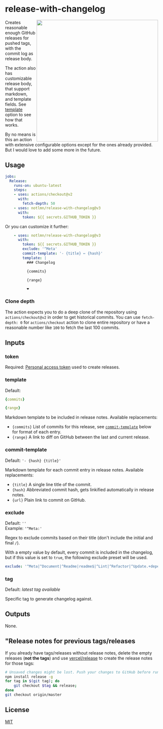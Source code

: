 # release-with-changelog

<img src="./media/releases.png" align="right" width="400">

Creates reasonable enough GitHub releases for pushed tags, with the commit log as release body.

The action also has customizable release body, that support markdown, and template fields. See [template](#template) option to see how that works.

By no means is this an action with extensive configurable options except for the ones already provided. But I would love to add some more in the future.

## Usage

``` yml
jobs:
  Release:
    runs-on: ubuntu-latest
    steps:
    - uses: actions/checkout@v2
      with:
        fetch-depth: 50
    - uses: notlmn/release-with-changelog@v3
      with:
        token: ${{ secrets.GITHUB_TOKEN }}
```

Or you can customize it further:

``` yml
    - uses: notlmn/release-with-changelog@v3
      with:
        token: ${{ secrets.GITHUB_TOKEN }}
        exclude: '^Meta'
        commit-template: '- {title} ← {hash}'
        template: |
          ### Changelog

          {commits}

          {range}

          ❤
```

### Clone depth

The action expects you to do a deep clone of the repository using `actions/checkout@v2` in order to get historical commits. You can use `fetch-depth: 0` for `actions/checkout` action to clone entire repository or have a reasonable number like `100` to fetch the last 100 commits.

## Inputs

### token

Required: [Personal access token](https://docs.github.com/en/github/authenticating-to-github/creating-a-personal-access-token) used to create releases.

### template

Default:
``` yml
{commits}

{range}
```

Markdown template to be included in release notes. Available replacements:

- `{commits}` List of commits for this release, see [`commit-template`](#commit-template) below for format of each entry.
- `{range}` A link to diff on GitHub between the last and current release.

### commit-template

Default: `'- {hash} {title}'`

Markdown template for each commit entry in release notes. Available replacements:

- `{title}` A single line title of the commit.
- `{hash}` Abbreviated commit hash, gets linkified automatically in release notes.
- `{url}` Plain link to commit on GitHub.

### exclude

Default: `''` <br>
Example: `'^Meta:'`

Regex to exclude commits based on their title (don't include the initial and final `/`).

With a empty value by default, every commit is included in the changelog, but if this value is set to `true`, the following exclude preset will be used.

``` yml
exclude: '^Meta|^Document|^Readme|readme$|^Lint|^Refactor|^Update.+dependencies$|^v?\\d+\\.\\d+\\.\\d+$'
```

### tag

Default: _latest tag available_

Specific tag to generate changelog against.

## Outputs

None.

## "Release notes for previous tags/releases

If you already have tags/releases without release notes, delete the empty releases (**not the tags**) and use [vercel/release](https://github.com/vercel/release) to create the release notes for those tags:

``` sh
# Unsaved changes might be lost. Push your changes to GitHub before running this
npm install release -g
for tag in $(git tag); do
	git checkout $tag && release;
done
git checkout origin/master
```

## License

[MIT](./license)
